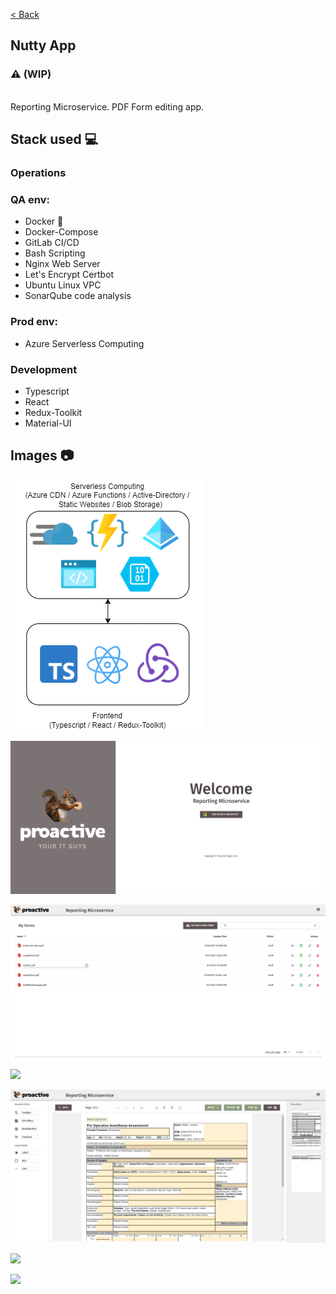[< Back](../../README.md)

## Nutty App

### ⚠️ (WIP)

<br>
Reporting Microservice. PDF Form editing app.

<br>

## Stack used 💻

### Operations

### QA env:

- Docker 🐳
- Docker-Compose
- GitLab CI/CD
- Bash Scripting
- Nginx Web Server
- Let's Encrypt Certbot
- Ubuntu Linux VPC
- SonarQube code analysis

### Prod env:

- Azure Serverless Computing

### Development

- Typescript
- React
- Redux-Toolkit
- Material-UI

## Images 📷

![](./images/arch.drawio.png)

![](./images/image0.png)

![](./images/image1.png)

![](./images/image5.png)

![](./images/image2.png)

![](./images/image3.png)

![](./images/image4.png)
